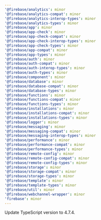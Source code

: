 ```yaml
---
'@firebase/analytics': minor
'@firebase/analytics-compat': minor
'@firebase/analytics-interop-types': minor
'@firebase/analytics-types': minor
'@firebase/app': minor
'@firebase/app-check': minor
'@firebase/app-check-compat': minor
'@firebase/app-check-interop-types': minor
'@firebase/app-check-types': minor
'@firebase/app-compat': minor
'@firebase/app-types': minor
'@firebase/auth': minor
'@firebase/auth-compat': minor
'@firebase/auth-interop-types': minor
'@firebase/auth-types': minor
'@firebase/component': minor
'@firebase/database': minor
'@firebase/database-compat': minor
'@firebase/database-types': minor
'@firebase/functions': minor
'@firebase/functions-compat': minor
'@firebase/functions-types': minor
'@firebase/installations': minor
'@firebase/installations-compat': minor
'@firebase/installations-types': minor
'@firebase/logger': minor
'@firebase/messaging': minor
'@firebase/messaging-compat': minor
'@firebase/messaging-interop-types': minor
'@firebase/performance': minor
'@firebase/performance-compat': minor
'@firebase/performance-types': minor
'@firebase/remote-config': minor
'@firebase/remote-config-compat': minor
'@firebase/remote-config-types': minor
'@firebase/storage': minor
'@firebase/storage-compat': minor
'@firebase/storage-types': minor
'@firebase/template': minor
'@firebase/template-types': minor
'@firebase/util': minor
'@firebase/webchannel-wrapper': minor
'firebase': minor
---
```


Update TypeScript version to 4.7.4.
